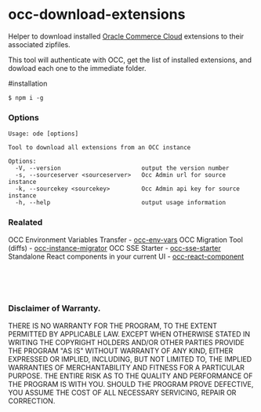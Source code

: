 # occ-download-extensions
Helper to download installed [Oracle Commerce Cloud](https://cloud.oracle.com/en_US/commerce-cloud "Oracle Commerce Cloud") extensions to their associated zipfiles.

This tool will authenticate with OCC, get the list of installed extensions, and dowload each one to the immediate folder.

#installation
```
$ npm i -g
```

### Options
```
Usage: ode [options]

Tool to download all extensions from an OCC instance

Options:
  -V, --version                       output the version number
  -s, --sourceserver <sourceserver>   Occ Admin url for source instance
  -k, --sourcekey <sourcekey>         Occ Admin api key for source instance
  -h, --help                          output usage information
```


### Realated
OCC Environment Variables Transfer - [occ-env-vars](https://github.com/leedium/occ-env-vars "OCC Environment Variables Add/Update")
OCC Migration Tool (diffs) - [occ-instance-migrator](https://github.com/leedium/occ-instance-migrator "OCC instance migrator")
OCC SSE Starter - [occ-sse-starter](https://github.com/leedium/occ-sse-starter "Serverside extension starter for Oracle Commerce Cloud")
Standalone React components in your current UI - [occ-react-component](https://github.com/leedium/occ-react-component "OCC react component")


<br/><br/><br/>
### Disclaimer of Warranty.

  THERE IS NO WARRANTY FOR THE PROGRAM, TO THE EXTENT PERMITTED BY
APPLICABLE LAW.  EXCEPT WHEN OTHERWISE STATED IN WRITING THE COPYRIGHT
HOLDERS AND/OR OTHER PARTIES PROVIDE THE PROGRAM "AS IS" WITHOUT WARRANTY
OF ANY KIND, EITHER EXPRESSED OR IMPLIED, INCLUDING, BUT NOT LIMITED TO,
THE IMPLIED WARRANTIES OF MERCHANTABILITY AND FITNESS FOR A PARTICULAR
PURPOSE.  THE ENTIRE RISK AS TO THE QUALITY AND PERFORMANCE OF THE PROGRAM
IS WITH YOU.  SHOULD THE PROGRAM PROVE DEFECTIVE, YOU ASSUME THE COST OF
ALL NECESSARY SERVICING, REPAIR OR CORRECTION.


